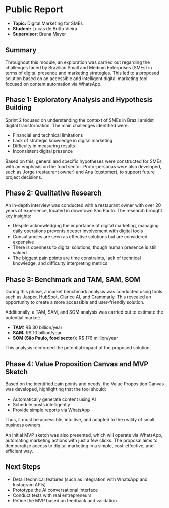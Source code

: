 # Public Report

- **Topic:** Digital Marketing for SMEs  
- **Student:** Lucas de Britto Vieira  
- **Supervisor:** Bruna Mayer  

## Summary

Throughout this module, an exploration was carried out regarding the challenges faced by Brazilian Small and Medium Enterprises (SMEs) in terms of digital presence and marketing strategies. This led to a proposed solution based on an accessible and intelligent digital marketing tool focused on content automation via WhatsApp.

## Phase 1: Exploratory Analysis and Hypothesis Building

Sprint 2 focused on understanding the context of SMEs in Brazil amidst digital transformation. The main challenges identified were:

- Financial and technical limitations  
- Lack of strategic knowledge in digital marketing  
- Difficulty in measuring results  
- Inconsistent digital presence  

Based on this, general and specific hypotheses were constructed for SMEs, with an emphasis on the food sector. Proto-personas were also developed, such as Jorge (restaurant owner) and Ana (customer), to support future project decisions.

## Phase 2: Qualitative Research

An in-depth interview was conducted with a restaurant owner with over 20 years of experience, located in downtown São Paulo. The research brought key insights:

- Despite acknowledging the importance of digital marketing, managing daily operations prevents deeper involvement with digital tools  
- Consultancies are seen as effective solutions but are considered expensive  
- There is openness to digital solutions, though human presence is still valued  
- The biggest pain points are time constraints, lack of technical knowledge, and difficulty interpreting metrics  

## Phase 3: Benchmark and TAM, SAM, SOM

During this phase, a market benchmark analysis was conducted using tools such as Jasper, HubSpot, Clarice AI, and Grammarly. This revealed an opportunity to create a more accessible and user-friendly solution.

Additionally, a TAM, SAM, and SOM analysis was carried out to estimate the potential market:

- **TAM:** R$ 30 billion/year  
- **SAM:** R$ 10 billion/year  
- **SOM (São Paulo, food sector):** R$ 176 million/year  

This analysis reinforced the potential impact of the proposed solution.

## Phase 4: Value Proposition Canvas and MVP Sketch

Based on the identified pain points and needs, the Value Proposition Canvas was developed, highlighting that the tool should:

- Automatically generate content using AI  
- Schedule posts intelligently  
- Provide simple reports via WhatsApp  

Thus, it must be accessible, intuitive, and adapted to the reality of small business owners.

An initial MVP sketch was also presented, which will operate via WhatsApp, automating marketing actions with just a few clicks. The proposal aims to democratize access to digital marketing in a simple, cost-effective, and efficient way.

## Next Steps

- Detail technical features (such as integration with WhatsApp and Instagram APIs)  
- Prototype the AI conversational interface  
- Conduct tests with real entrepreneurs  
- Refine the MVP based on feedback and validation  

